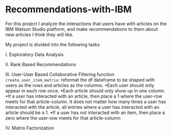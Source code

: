 # Recommendations-with-IBM
For this project I analyze the interactions that users have with articles on the IBM Watson Studio platform, and make recommendations to them about new articles I think they will like. 

My project is divided into the following tasks

I. Exploratory Data Analysis

II. Rank Based Recommendations

III. User-User Based Collaborative Filtering
function `create_user_item_matrix`: reformat the df dataframe to be shaped with users as the rows and articles as the columns. 
•Each user should only appear in each row once.
•Each article should only show up in one column. 
•If a user has interacted with an article, then place a 1 where the user-row meets for that article-column. It does not matter how many times a user has interacted with the article, all entries where a user has interacted with an article should be a 1. 
•If a user has not interacted with an item, then place a zero where the user-row meets for that article-column


IV. Matrix Factorization
